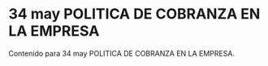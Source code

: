 # 34 may  POLITICA DE COBRANZA EN LA EMPRESA

Contenido para 34 may  POLITICA DE COBRANZA EN LA EMPRESA.